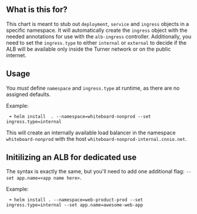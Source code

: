 ## What is this for?

This chart is meant to stub out `deployment`, `service` and `ingress` objects in a specific namespace. It will automatically create the `ingress` object with the needed annotations for use with the `alb-ingress` controller. Additionally, you need to set the `ingress.type` to either `internal` or `external` to decide if the ALB will be available only inside the Turner network or on the public internet.

## Usage

You _must_ define `namespace` and `ingress.type` at runtime, as there are no assigned defaults.

Example:
```
 ➜ helm install  . --namespace=whiteboard-nonprod --set ingress.type=internal
```
This will create an internally available load balancer in the namespace `whiteboard-nonprod` with the host `whiteboard-nonprod-internal.cnnio.net`.

## Initilizing an ALB for dedicated use

The syntax is exactly the same, but you'll need to add one additional flag: `--set app.name=<app name here>`.

Example:
```
 ➜ helm install . --namespace=web-product-prod --set ingress.type=internal --set app.name=awesome-web-app
```
